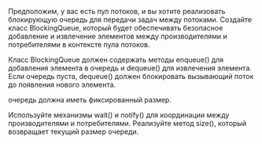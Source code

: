 Предположим, у вас есть пул потоков, и вы хотите реализовать блокирующую очередь для передачи задач между потоками. Создайте класс BlockingQueue, который будет обеспечивать безопасное добавление и извлечение элементов между производителями и потребителями в контексте пула потоков.

Класс BlockingQueue должен содержать методы enqueue() для добавления элемента в очередь и dequeue() для извлечения элемента. Если очередь пуста, dequeue() должен блокировать вызывающий поток до появления нового элемента.

очередь должна иметь фиксированный размер.

Используйте механизмы wait() и notify() для координации между производителями и потребителями. Реализуйте метод size(), который возвращает текущий размер очереди.
